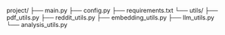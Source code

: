 project/
├── main.py
├── config.py
├── requirements.txt
└── utils/
    ├── pdf_utils.py
    ├── reddit_utils.py
    ├── embedding_utils.py
    ├── llm_utils.py
    └── analysis_utils.py
